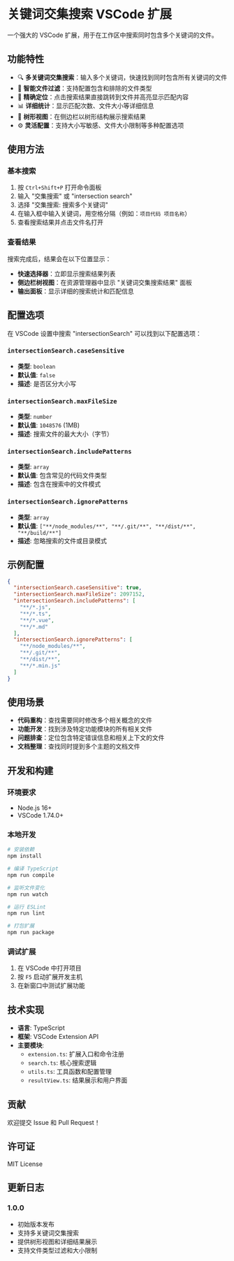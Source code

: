 # 关键词交集搜索 VSCode 扩展

一个强大的 VSCode 扩展，用于在工作区中搜索同时包含多个关键词的文件。

## 功能特性

- 🔍 **多关键词交集搜索**：输入多个关键词，快速找到同时包含所有关键词的文件
- 📁 **智能文件过滤**：支持配置包含和排除的文件类型
- 🎯 **精确定位**：点击搜索结果直接跳转到文件并高亮显示匹配内容
- 📊 **详细统计**：显示匹配次数、文件大小等详细信息
- 🌳 **树形视图**：在侧边栏以树形结构展示搜索结果
- ⚙️ **灵活配置**：支持大小写敏感、文件大小限制等多种配置选项

## 使用方法

### 基本搜索

1. 按 `Ctrl+Shift+P` 打开命令面板
2. 输入 "交集搜索" 或 "intersection search"
3. 选择 "交集搜索: 搜索多个关键词"
4. 在输入框中输入关键词，用空格分隔（例如：`项目代码 项目名称`）
5. 查看搜索结果并点击文件名打开

### 查看结果

搜索完成后，结果会在以下位置显示：

- **快速选择器**：立即显示搜索结果列表
- **侧边栏树视图**：在资源管理器中显示 "关键词交集搜索结果" 面板
- **输出面板**：显示详细的搜索统计和匹配信息

## 配置选项

在 VSCode 设置中搜索 "intersectionSearch" 可以找到以下配置选项：

### `intersectionSearch.caseSensitive`
- **类型**: `boolean`
- **默认值**: `false`
- **描述**: 是否区分大小写

### `intersectionSearch.maxFileSize`
- **类型**: `number`
- **默认值**: `1048576` (1MB)
- **描述**: 搜索文件的最大大小（字节）

### `intersectionSearch.includePatterns`
- **类型**: `array`
- **默认值**: 包含常见的代码文件类型
- **描述**: 包含在搜索中的文件模式

### `intersectionSearch.ignorePatterns`
- **类型**: `array`
- **默认值**: `["**/node_modules/**", "**/.git/**", "**/dist/**", "**/build/**"]`
- **描述**: 忽略搜索的文件或目录模式

## 示例配置

```json
{
  "intersectionSearch.caseSensitive": true,
  "intersectionSearch.maxFileSize": 2097152,
  "intersectionSearch.includePatterns": [
    "**/*.js",
    "**/*.ts",
    "**/*.vue",
    "**/*.md"
  ],
  "intersectionSearch.ignorePatterns": [
    "**/node_modules/**",
    "**/.git/**",
    "**/dist/**",
    "**/*.min.js"
  ]
}
```

## 使用场景

- **代码重构**：查找需要同时修改多个相关概念的文件
- **功能开发**：找到涉及特定功能模块的所有相关文件
- **问题排查**：定位包含特定错误信息和相关上下文的文件
- **文档整理**：查找同时提到多个主题的文档文件

## 开发和构建

### 环境要求

- Node.js 16+
- VSCode 1.74.0+

### 本地开发

```bash
# 安装依赖
npm install

# 编译 TypeScript
npm run compile

# 监听文件变化
npm run watch

# 运行 ESLint
npm run lint

# 打包扩展
npm run package
```

### 调试扩展

1. 在 VSCode 中打开项目
2. 按 `F5` 启动扩展开发主机
3. 在新窗口中测试扩展功能

## 技术实现

- **语言**: TypeScript
- **框架**: VSCode Extension API
- **主要模块**:
  - `extension.ts`: 扩展入口和命令注册
  - `search.ts`: 核心搜索逻辑
  - `utils.ts`: 工具函数和配置管理
  - `resultView.ts`: 结果展示和用户界面

## 贡献

欢迎提交 Issue 和 Pull Request！

## 许可证

MIT License

## 更新日志

### 1.0.0
- 初始版本发布
- 支持多关键词交集搜索
- 提供树形视图和详细结果展示
- 支持文件类型过滤和大小限制
